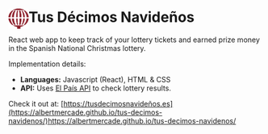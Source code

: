 <div>
  <img align="left" width="40" height="40" src="./public/logo192.png" alt="Website icon">
  <h1>Tus Décimos Navideños</h1>
</div>

React web app to keep track of your lottery tickets and earned prize money in the Spanish National Christmas lottery.

Implementation details:
* **Languages:** Javascript (React), HTML & CSS
* **API:** Uses [El País API](https://servicios.elpais.com/sorteos/loteria-navidad/api/) to check lottery results.

Check it out at: [https://tusdecimosnavideños.es](https://albertmercade.github.io/tus-decimos-navidenos/)https://albertmercade.github.io/tus-decimos-navidenos/
